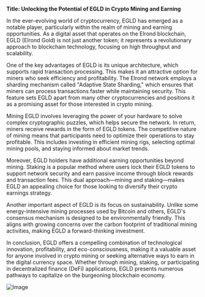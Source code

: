 **Title: Unlocking the Potential of EGLD in Crypto Mining and Earning**

In the ever-evolving world of cryptocurrency, EGLD has emerged as a notable player, particularly within the realm of mining and earning opportunities. As a digital asset that operates on the Elrond blockchain, EGLD (Elrond Gold) is not just another token; it represents a revolutionary approach to blockchain technology, focusing on high throughput and scalability.

One of the key advantages of EGLD is its unique architecture, which supports rapid transaction processing. This makes it an attractive option for miners who seek efficiency and profitability. The Elrond network employs a sharding mechanism called "Adaptive State Sharding," which ensures that miners can process transactions faster while maintaining security. This feature sets EGLD apart from many other cryptocurrencies and positions it as a promising asset for those interested in crypto mining.

Mining EGLD involves leveraging the power of your hardware to solve complex cryptographic puzzles, which helps secure the network. In return, miners receive rewards in the form of EGLD tokens. The competitive nature of mining means that participants need to optimize their operations to stay profitable. This includes investing in efficient mining rigs, selecting optimal mining pools, and staying informed about market trends.

Moreover, EGLD holders have additional earning opportunities beyond mining. Staking is a popular method where users lock their EGLD tokens to support network security and earn passive income through block rewards and transaction fees. This dual approach—mining and staking—makes EGLD an appealing choice for those looking to diversify their crypto earnings strategy.

Another important aspect of EGLD is its focus on sustainability. Unlike some energy-intensive mining processes used by Bitcoin and others, EGLD's consensus mechanism is designed to be environmentally friendly. This aligns with growing concerns over the carbon footprint of traditional mining activities, making EGLD a forward-thinking investment.

In conclusion, EGLD offers a compelling combination of technological innovation, profitability, and eco-consciousness, making it a valuable asset for anyone involved in crypto mining or seeking alternative ways to earn in the digital currency space. Whether through mining, staking, or participating in decentralized finance (DeFi) applications, EGLD presents numerous pathways to capitalize on the burgeoning blockchain economy.

![Image](https://github.com/user-attachments/assets/31692037-0104-4703-abd1-696b6a7dd41b)
